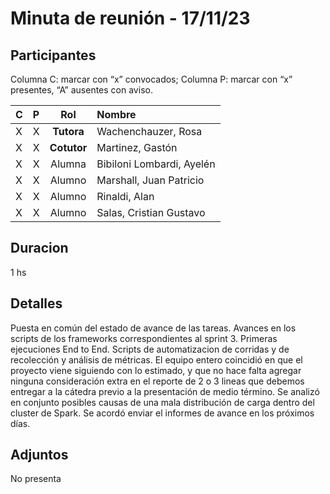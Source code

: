 # Minuta de reunión - 17/11/23

## Participantes

Columna C: marcar con “x” convocados; Columna P: marcar con “x” presentes, “A” ausentes con aviso.

| C   | P   |     Rol     | Nombre                    |
| :-- | :-- | :---------: | :------------------------ |
| X   | X   | **Tutora**  | Wachenchauzer, Rosa       |
| X   | X   | **Cotutor** | Martinez, Gastón          |
| X   | X   |   Alumna    | Bibiloni Lombardi, Ayelén |
| X   | X   |   Alumno    | Marshall, Juan Patricio   |
| X   | X   |   Alumno    | Rinaldi, Alan             |
| X   | X   |   Alumno    | Salas, Cristian Gustavo   |

## Duracion

1 hs

## Detalles

Puesta en común del estado de avance de las tareas. Avances en los scripts de los frameworks correspondientes al sprint 3. Primeras ejecuciones End to End. Scripts de automatizacion de corridas y de recolección y análisis de métricas. 
El equipo entero coincidió en que el proyecto viene siguiendo con lo estimado, y que no hace falta agregar ninguna consideración extra en el reporte de 2 o 3 lineas que debemos entregar a la cátedra previo a la presentación de medio término.
Se analizó en conjunto posibles causas de una mala distribución de carga dentro del cluster de Spark.
Se acordó enviar el informes de avance en los próximos días.

## Adjuntos

No presenta
